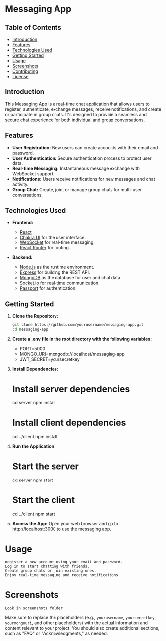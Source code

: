 # Messaging App


## Table of Contents

- [Introduction](#introduction)
- [Features](#features)
- [Technologies Used](#technologies-used)
- [Getting Started](#getting-started)
- [Usage](#usage)
- [Screenshots](#screenshots)
- [Contributing](#contributing)
- [License](#license)

## Introduction

This Messaging App is a real-time chat application that allows users to register, authenticate, exchange messages, receive notifications, and create or participate in group chats. It's designed to provide a seamless and secure chat experience for both individual and group conversations.

## Features

- **User Registration:** New users can create accounts with their email and password.
- **User Authentication:** Secure authentication process to protect user data.
- **Real-time Messaging:** Instantaneous message exchange with WebSocket support.
- **Notifications:** Users receive notifications for new messages and chat activity.
- **Group Chat:** Create, join, or manage group chats for multi-user conversations.

## Technologies Used

- **Frontend:**
  - [React](https://reactjs.org/)
  - [Chakra UI](https://chakra-ui.com/) for the user interface.
  - [WebSocket](https://developer.mozilla.org/en-US/docs/Web/API/WebSocket) for real-time messaging.
  - [React Router](https://reactrouter.com/) for routing.

- **Backend:**
  - [Node.js](https://nodejs.org/) as the runtime environment.
  - [Express](https://expressjs.com/) for building the REST API.
  - [MongoDB](https://www.mongodb.com/) as the database for user and chat data.
  - [Socket.io](https://socket.io/) for real-time communication.
  - [Passport](http://www.passportjs.org/) for authentication.

## Getting Started

1. **Clone the Repository:**

   ```bash
   git clone https://github.com/yourusername/messaging-app.git
   cd messaging-app

2. **Create a .env file in the root directory with the following variables:**

   - PORT=5000
   - MONGO_URI=mongodb://localhost/messaging-app
   - JWT_SECRET=yoursecretkey

3. **Install Dependencies:**

   # Install server dependencies
    cd server
    npm install

   # Install client dependencies
    cd ../client
    npm install

4. **Run the Application:**
   # Start the server
    cd server
    npm start

   # Start the client
    cd ../client
    npm start

5. **Access the App:**
    Open your web browser and go to http://localhost:3000 to use the messaging app.

# Usage

    Register a new account using your email and password.
    Log in to start chatting with friends.
    Create group chats or join existing ones.
    Enjoy real-time messaging and receive notifications

# Screenshots
    
    Look in screenshots folder




Make sure to replace the placeholders (e.g., `yourusername`, `yoursecretkey`, `yourmongouri`, and other placeholders) with the actual information and content relevant to your project. You should also create additional sections, such as "FAQ" or "Acknowledgments," as needed.





